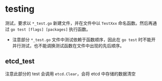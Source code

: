 # testing

测试，要求以 `*_test.go` 新建文件，并在文件中以 `TestXxx` 命名函数。然后再通过 `go test [flags] [packages]` 执行函数。

- 注意部分 `*_test.go` 文件中测试依赖于函数顺序，因此在 `go test` 时不能开并行测试，也不能调换测试函数在文件中出现的先后顺序。

## etcd_test

注意此部分的 test 会调用 `etcd.Clear`，会将 etcd 中存储的数据清空